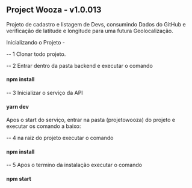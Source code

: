  ## Project Wooza - v1.0.013

Projeto de cadastro e listagem de Devs, consumindo Dados do GitHub e verificação de latitude e longitude para uma futura Geolocalização.

Inicializando o Projeto -

-- 1 Clonar todo projeto.

-- 2 Entrar dentro da pasta backend e executar o comando

####  npm install

-- 3 Inicializar o serviço da API

####  yarn dev

Apos o start do serviço, entrar na pasta (projetowooza) do projeto e executar os comando a baixo:

-- 4 na raiz do projeto executar o comando

####  npm install

-- 5 Apos o termino da instalação executar o comando

####  npm start
